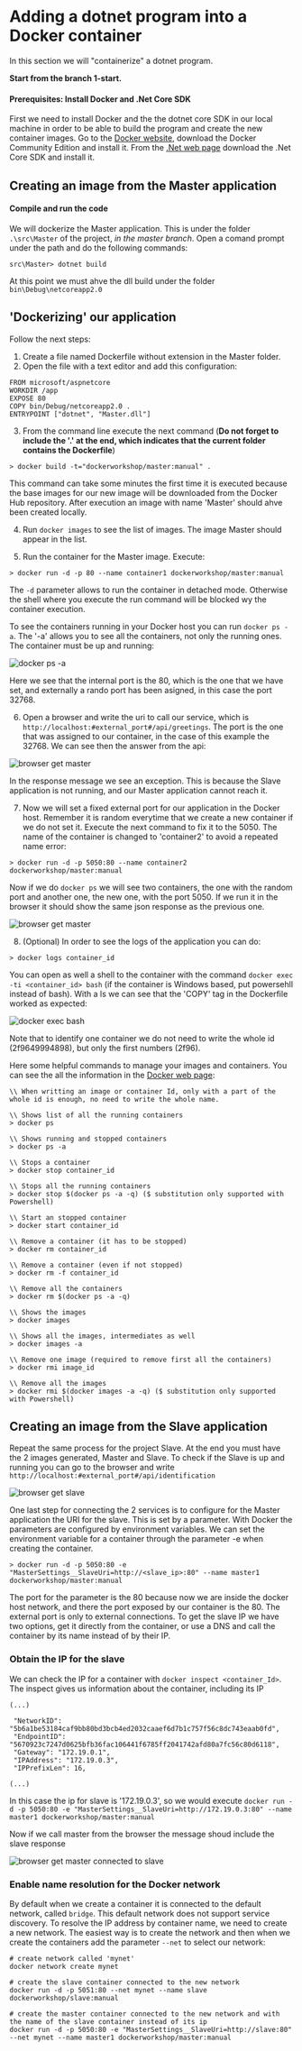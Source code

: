 # Adding a dotnet program into a Docker container
In this section we will "containerize" a dotnet program. 

**Start from the branch 1-start.**
 
#### Prerequisites: Install Docker and .Net Core SDK
First we need to install Docker and the the dotnet core SDK  in our local machine in order to be able to build the program and create the new container images. Go to the [Docker website](https://www.docker.com/), download the Docker Community Edition and install it.
From the [.Net web page](https://www.microsoft.com/net/)  download the .Net Core SDK and install it.

## Creating an image from the Master application
#### Compile and run the code
We will dockerize the Master application. This is under the folder `.\src\Master` of the project, *in the master branch*. Open a comand prompt under the path and do the following commands:

```
src\Master> dotnet build
```
At this point we must ahve the dll build under the folder `bin\Debug\netcoreapp2.0`

## 'Dockerizing' our application 
Follow the next steps:
1. Create a file named Dockerfile without extension in the Master folder.
2. Open the file with a text editor and add this configuration:
```
FROM microsoft/aspnetcore
WORKDIR /app
EXPOSE 80
COPY bin/Debug/netcoreapp2.0 .
ENTRYPOINT ["dotnet", "Master.dll"]
``` 
3. From the command line execute the next command (**Do not forget to include the '.' at the end, which indicates that the current folder contains the Dockerfile**) 
```
> docker build -t="dockerworkshop/master:manual" .  
```
This command can take some minutes the first time it is executed because the base images for our new image will be downloaded from the Docker Hub repository. After execution an image with name 'Master' should ahve been created locally.  

4. Run `docker images` to see the list of images. The image Master should appear in the list.

5. Run the container for the Master image. Execute:
```
> docker run -d -p 80 --name container1 dockerworkshop/master:manual 
```
The `-d` parameter allows to run the container in detached mode. Otherwise the shell where you execute the run command will be blocked wy the container execution.

To see the containers running in your Docker host you can run `docker ps -a`. The '-a' allows you to see all the containers, not only the running ones. The container must be up and running:

![docker ps -a](https://github.com/PlainConcepts/NetCore-Docker-Workshop/blob/1-start/src/Docu/1.Docker/Img/docker_ps_a.PNG)

Here we see that the internal port is the 80, which is the one that we have set, and externally a rando port has been asigned, in this case the port 32768.

6. Open a browser and write the uri to call our service, which is `http://localhost:#external_port#/api/greetings`. The port is the one that was assigned to our container, in the case of this example the 32768. We can see then the answer from the api:

![browser get master](https://github.com/PlainConcepts/NetCore-Docker-Workshop/blob/1-start/src/Docu/1.Docker/Img/browser_get_Master.PNG)

In the response message we see an exception. This is because the Slave application is not running, and our Master application cannot reach it. 

7. Now we will set a fixed external port for our application in the Docker host. Remember it is random everytime that we create a new container if we do not set it. Execute the next command to fix it to the 5050. The name of the container is changed to 'container2' to avoid a repeated name error:

```
> docker run -d -p 5050:80 --name container2 dockerworkshop/master:manual
```
Now if we do `docker ps` we will see two containers, the one with the random port and another one, the new one, with the port 5050. If we run it in the browser it should show the same json response as the previous one.

![browser get master](https://github.com/PlainConcepts/NetCore-Docker-Workshop/blob/1-start/src/Docu/1.Docker/Img/browser_get_5050_Master.PNG)

8. (Optional) In order to see the logs of the application you can do:
```
> docker logs container_id
```

You can open as well a shell to the container with the command `docker exec -ti <container_id> bash` (if the container is Windows based, put powersehll instead of bash). With a ls we can see that the 'COPY' tag in the Dockerfile worked as expected:

 ![docker exec bash](https://github.com/PlainConcepts/NetCore-Docker-Workshop/blob/1-start/src/Docu/1.Docker/Img/docker_exec_bash.PNG)

 Note that to identify one container we do not need to write the whole id (2f9649994898), but only the first numbers (2f96).

Here some helpful commands to manage your images and containers. You can see the all the information in the [Docker web page](https://docs.docker.com/engine/reference/commandline/docker/):

```
\\ When writting an image or container Id, only with a part of the whole id is enough, no need to write the whole name.

\\ Shows list of all the running containers
> docker ps 

\\ Shows running and stopped containers
> docker ps -a

\\ Stops a container
> docker stop container_id

\\ Stops all the running containers
> docker stop $(docker ps -a -q) ($ substitution only supported with Powershell)

\\ Start an stopped container
> docker start container_id

\\ Remove a container (it has to be stopped)
> docker rm container_id

\\ Remove a container (even if not stopped)
> docker rm -f container_id

\\ Remove all the containers
> docker rm $(docker ps -a -q)

\\ Shows the images
> docker images

\\ Shows all the images, intermediates as well
> docker images -a

\\ Remove one image (required to remove first all the containers)
> docker rmi image_id

\\ Remove all the images
> docker rmi $(docker images -a -q) ($ substitution only supported with Powershell)
``` 

## Creating an image from the Slave application

Repeat the same process for the project Slave. At the end you must have the 2 images generated, Master and Slave. To check if the Slave is up and running you can go to the browser and write `http://localhost:#external_port#/api/identification`

![browser get slave](https://github.com/PlainConcepts/NetCore-Docker-Workshop/blob/1-start/src/Docu/1.Docker/Img/browser_get_slave.PNG)

One last step for connecting the 2 services is to configure for the Master application the URI for the slave. This is set by a parameter. With Docker the parameters are configured by environment variables. We can set the environment variable for a container through the parameter -e when creating the container.

```
> docker run -d -p 5050:80 -e "MasterSettings__SlaveUri=http://<slave_ip>:80" --name master1 dockerworkshop/master:manual
```

The port for the parameter is the 80 because now we are inside the docker host network, and there the port exposed by our container is the 80. The external port is only to external connections. To get the slave IP we have two options, get it directly from the container, or use a DNS and call the container by its name instead of by their IP.

### Obtain the IP for the slave 

We can check the IP for a container with `docker inspect <container_Id>`. The inspect gives us information about the container, including its IP

```
(...)

 "NetworkID": "5b6a1be53184caf9bb80bd3bcb4ed2032caaef6d7b1c757f56c8dc743eaab0fd",
 "EndpointID": "5670923c7247d0625bfb36fac106441f6785ff2041742afd80a7fc56c80d6118",
 "Gateway": "172.19.0.1",
 "IPAddress": "172.19.0.3",
 "IPPrefixLen": 16,

(...)
```
In this case the ip for slave is '172.19.0.3', so we would execute `docker run -d -p 5050:80 -e "MasterSettings__SlaveUri=http://172.19.0.3:80" --name master1 dockerworkshop/master:manual`

Now if we call master from the browser the message shoud include the slave response

![browser get master connected to slave](https://github.com/PlainConcepts/NetCore-Docker-Workshop/blob/1-start/src/Docu/1.Docker/Img/browser_get_Master_connected.PNG)

### Enable name resolution for the Docker network

By default when we create a container it is connected to the default network, called `bridge`. This default network does not support service discovery. To resolve the IP address by container name, we need to create a new network. The easiest way is to create the network and then when we create the containers add the parameter `--net` to select our network:

```
# create network called 'mynet'
docker network create mynet

# create the slave container connected to the new network
docker run -d -p 5051:80 --net mynet --name slave dockerworkshop/slave:manual

# create the master container connected to the new network and with the name of the slave container instead of its ip
docker run -d -p 5050:80 -e "MasterSettings__SlaveUri=http://slave:80" --net mynet --name master1 dockerworkshop/master:manual
```


